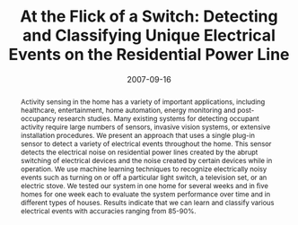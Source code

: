 ---
abstract: |-
  Activity sensing in the home has a variety of important applications, including healthcare, entertainment, home automation, energy monitoring and post-occupancy research studies. Many existing systems for detecting occupant activity require large numbers of sensors, invasive vision systems, or extensive installation procedures. We present an approach that uses a single plug-in sensor to detect a variety of electrical events throughout the home. This sensor detects the electrical noise on residential power lines created by the abrupt switching of electrical devices and the noise created by certain devices while in operation. We use machine learning techniques to recognize electrically noisy events such as turning on or off a particular light switch, a television set, or an electric stove. We tested our system in one home for several weeks and in five homes for one week each to evaluate the system performance over time and in different types of houses. Results indicate that we can learn and classify various electrical events with accuracies ranging from 85-90%.
authors:
- patel
- Thomas Robertson
- Julie A. Kientz
- Matthew S. Reynolds
- Gregory D. Abowd
award: ''
bibtex: |-
  @inproceedings{Patel:2007:FSD:1771592.1771608,
   author = {Patel, Shwetak N. and Robertson, Thomas and Kientz, Julie A. and Reynolds, Matthew S. and Abowd, Gregory D.},
   title = {At the Flick of a Switch: Detecting and Classifying Unique Electrical Events on the Residential Power Line},
   booktitle = {Proceedings of the 9th International Conference on Ubiquitous Computing},
   series = {UbiComp '07},
   year = {2007},
   isbn = {978-3-540-74852-6},
   location = {Innsbruck, Austria},
   pages = {271--288},
   numpages = {18},
   url = {http://dl.acm.org/citation.cfm?id=1771592.1771608},
   acmid = {1771608},
   publisher = {Springer-Verlag},
   address = {Berlin, Heidelberg},
  }
caption: ''
citation: |-
  Shwetak N. Patel, Thomas Robertson, Julie A. Kientz, Matthew S. Reynolds, and Gregory D. Abowd. 2007. At the flick of a switch: detecting and classifying unique electrical events on the residential power line.  In Proceedings of the 9th international conference on Ubiquitous computing (UbiComp '07), John Krumm, Gregory D. Abowd, Aruna Seneviratne, and Thomas Strang (Eds.). Springer-Verlag, Berlin, Heidelberg,  271-288.
conference: UbiComp
date: '2007-09-16'
image: ''
pdf: ''
thumbnail: ''
title: 'At the Flick of a Switch: Detecting and Classifying Unique Electrical Events
  on the Residential Power Line'
video: ''
video_embed: ''
---